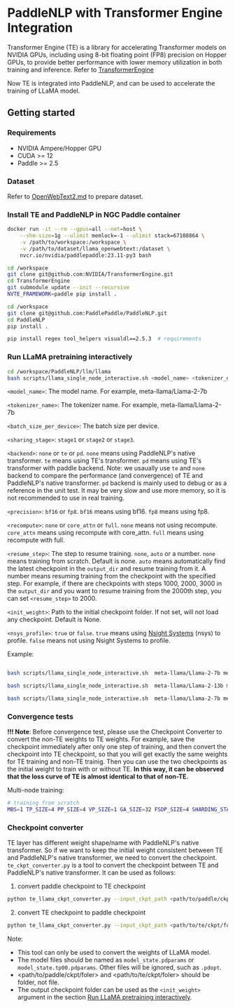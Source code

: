 # PaddleNLP with Transformer Engine Integration
Transformer Engine (TE) is a library for accelerating Transformer models on NVIDIA GPUs, including using 8-bit floating point (FP8) precision on Hopper GPUs, to provide better performance with lower memory utilization in both training and inference. Refer to [TransformerEngine](https://github.com/NVIDIA/TransformerEngine)

Now TE is integrated into PaddleNLP, and can be used to accelerate the training of LLaMA model.

## Getting started

### Requirements

- NVIDIA Ampere/Hopper GPU
- CUDA >= 12
- Paddle >= 2.5

### Dataset

Refer to [OpenWebText2.md](https://github.com/PaddlePaddle/PaddleNLP/blob/develop/model_zoo/ernie-1.0/preprocess/docs/OpenWebText2.md) to prepare dataset.

### Install TE and PaddleNLP in NGC Paddle container

```bash
docker run -it --rm --gpus=all --net=host \
    --shm-size=1g --ulimit memlock=-1 --ulimit stack=67108864 \
    -v /path/to/workspace:/workspace \
    -v /path/to/dataset/llama_openwebtext:/dataset \
    nvcr.io/nvidia/paddlepaddle:23.11-py3 bash

cd /workspace
git clone git@github.com:NVIDIA/TransformerEngine.git
cd TransformerEngine
git submodule update --init --recursive
NVTE_FRAMEWORK=paddle pip install .

cd /workspace
git clone git@github.com:PaddlePaddle/PaddleNLP.git
cd PaddleNLP
pip install .

pip install regex tool_helpers visualdl==2.5.3  # requirements

```

### Run LLaMA pretraining interactively

```bash
cd /workspace/PaddleNLP/llm/llama
bash scripts/llama_single_node_interactive.sh <model_name> <tokenizer_name> <batch_size_per_device> <FSDP> <TP> <PP> <VP> <GA> <SP> <max_seqlen> <sharding_stage> <backend> <precision> <recompute> <resume_step> <init_weight> <nsys_profile>
```
`<model_name>`: The model name. For example, meta-llama/Llama-2-7b

`<tokenizer_name>`: The tokenizer name. For example, meta-llama/Llama-2-7b

`<batch_size_per_device>`: The batch size per device.

`<sharing_stage>`: `stage1` or `stage2` or `stage3`.

`<backend>`: `none` or `te` or `pd`. `none` means using PaddleNLP's native transformer. `te` means using TE's transformer. `pd` means using TE's transformer with paddle backend.
Note: we usaually use `te` and `none` backend to compare the performance (and convergence) of TE and PaddleNLP's native transformer. `pd` backend is mainly used to debug or as a reference in the unit test. It may be very slow and use more memory, so it is not recommended to use in real training.

`<precision>`: `bf16` or `fp8`. `bf16` means using bf16. `fp8` means using fp8.

`<recompute>`: `none` or `core_attn` or `full`. `none` means not using recompute. `core_attn` means using recompute with core_attn. `full` means using recompute with full.

`<resume_step>`: The step to resume training. `none`, `auto` or a number. `none` means training from scratch. Default is none. `auto` means automatically find the latest checkpoint in the `output_dir` and resume training from it. A number means resuming training from the checkpoint with the specified step. For example, if there are checkpoints with steps 1000, 2000, 3000 in the `output_dir` and you want to resume training from the 2000th step, you can set `<resume_step>` to 2000.

`<init_weight>`: Path to the initial checkpoint folder. If not set, will not load any checkpoint. Default is None.

`<nsys_profile>`: `true` or `false`. `true` means using [Nsight Systems](https://developer.nvidia.com/nsight-systems) (nsys) to profile. `false` means not using Nsight Systems to profile.


Example:
```bash

bash scripts/llama_single_node_interactive.sh  meta-llama/Llama-2-7b meta-llama/Llama-2-7b 1 8 1 1 1 1 false 4096 stage1 none bf16 full

bash scripts/llama_single_node_interactive.sh  meta-llama/Llama-2-13b meta-llama/Llama-2-13b 1 2 4 1 1 1 true 4096 stage1 te fp8 full

bash scripts/llama_single_node_interactive.sh  meta-llama/Llama-2-7b meta-llama/Llama-2-7b 1 4 2 1 1 16 false 4096 stage2 te fp8 full none /path/to/my_ckpt

```

### Convergence tests

**!!!  Note**: Before convergence test, please use the Checkpoint Converter to convert the non-TE weights to TE weights.
For example, save the checkpoint immediately after only one step of training, and then convert the checkpoint into TE checkpoint, so that you will get exactly the same weights for TE training and non-TE trainig. Then you can use the two checkpoints as the initial weight to train with or without TE. 
**In this way, it can be observed that the loss curve of TE is almost identical to that of non-TE.**

Multi-node training:
```bash
# training from scratch
MBS=1 TP_SIZE=4 PP_SIZE=4 VP_SIZE=1 GA_SIZE=32 FSDP_SIZE=4 SHARDING_STAGE=stage1 BACKEND=te PREC=fp8 RECOMPUTE=full SP=true NSYS=false  MODEL_NAME=meta-llama/Llama-2-70b TOKENIZER_NAME=meta-llama/Llama-2-70b sbatch -N8 llama_multi_node.sub
```

### Checkpoint converter
TE layer has different weight shape/name with PaddleNLP's native transformer. So if we want to keep the initial weight consistent between TE and PaddleNLP's native transformer, we need to convert the checkpoint.
`te_ckpt_converter.py` is a tool to convert the checkpoint between TE and PaddleNLP's native transformer. It can be used as follows:

1. convert paddle checkpoint to TE checkpoint
```bash
python te_llama_ckpt_converter.py --input_ckpt_path <path/to/paddle/ckpt/foler> --output_ckpt_path <path/to/te/ckpt/foler> --mode pd2te
```

2. convert TE checkpoint to paddle checkpoint
```bash
python te_llama_ckpt_converter.py --input_ckpt_path <path/to/te/ckpt/foler> --output_ckpt_path <path/to/paddle/ckpt/foler> --mode te2pd
```

Note:
- This tool can only be used to convert the weights of LLaMA model.
- The model files should be named as `model_state.pdparams` or `model_state.tp00.pdparams`. Other files will be ignored, such as `.pdopt`.
- <path/to/paddle/ckpt/foler> and <path/to/te/ckpt/foler> should be folder, not file.
- The output checkpoint folder can be used as the `<init_weight>` argument in the section [Run LLaMA pretraining interactively](#run-llama-pretraining-interactively).
